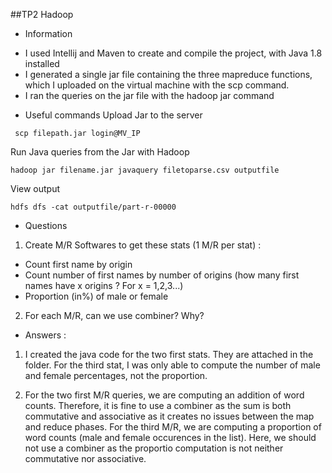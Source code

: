 ##TP2 Hadoop

* Information

- I used Intellij and Maven to create and compile the project, with Java 1.8 installed
- I generated a single jar file containing the three mapreduce functions, which I uploaded on the virtual machine with the scp command.
- I ran the queries on the jar file with the hadoop jar command

* Useful commands
Upload Jar to the server
<pre><code> scp filepath.jar login@MV_IP </code></pre>
Run Java queries from the Jar with Hadoop
<pre><code>hadoop jar filename.jar javaquery filetoparse.csv outputfile </code></pre>
View output 
<pre><code>hdfs dfs -cat outputfile/part-r-00000</code></pre>



* Questions 

1) Create M/R Softwares to get these stats (1 M/R per stat) :
- Count first name by origin
- Count number of first names by number of origins (how many first names have x origins ? For x = 1,2,3...)
-  Proportion (in%) of male or female

2) For each M/R, can we use combiner? Why?

* Answers : 

1) I created the java code for the two first stats. They are attached in the folder. 
For the third stat, I was only able to compute the number of male and female percentages, not the proportion.

2) For the two first M/R queries, we are computing an addition of word counts. Therefore, it is fine to use a combiner as the sum is both commutative and associative as it creates no issues between the map and reduce phases.
For the third M/R, we are computing a proportion of word counts (male and female occurences in the list). Here, we should not use a combiner as the proportio computation is not neither commutative nor associative.

